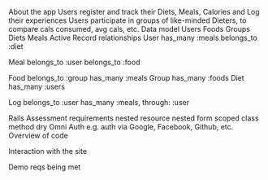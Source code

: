 About the app
  Users register and track their Diets, Meals, Calories and Log their experiences
  Users participate in groups of like-minded Dieters, to compare cals consumed, avg cals, etc.
Data model
  Users
  Foods
  Groups
  Diets
  Meals
Active Record relationships
  User has_many :meals
       belongs_to :diet

  Meal belongs_to :user
       belongs_to :food 

  Food belongs_to :group
       has_many :meals
  Group has_many :foods
  Diet has_many :users

  Log belongs_to :user
      has_many :meals, through: :user

Rails Assessment requirements
  nested resource
  nested form
  scoped class method
  dry
  Omni Auth e.g. auth via Google, Facebook, Github, etc.
Overview of code

Interaction with the site

Demo reqs being met

